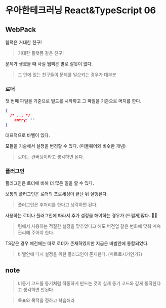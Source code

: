 # 우아한테크러닝 React&TypeScript 06



## WebPack

웹팩은 거대한 친구!

> 거대한 플랫폼 같은 친구!

문제가 생겼을 때 사실 웹팩은 별로 잘못이 없다.

> 그 안에 있는 친구들이 문제를 일으키는 경우가 대부분



### 로더

첫 번째 파일을 기준으로 빌드를 시작하고 그 파일을 기준으로 머지를 한다.

```json
{
  /* ... */
	entry: ""
}
```

대표적으로 바벨이 있다.

모듈을 기술해서 설정을 변경할 수 있다. (미들웨어와 비슷한 개념)

> 로더는 컨버팅이라고 생각하면 된다.



### 플러그인

플러그인은 로더에 비해 더 많은 일을 할 수 있다.

보통의 플러그인은 로더의 프로세싱이 끝난 뒤 실행된다.

> 플러그인은 후처리를 한다고 생각하면 된다.



사용하는 로더나 플러그인에 따라서 추가 설정을 해야하는 경우가 (드럽게)많다. 🤦‍♂️

> 팀에서 사용하는 적절한 설정을 맞추었다고 해도 버전업 같은 변화에 맞춰 계속 관리해 주어야 한다.



TS같은 경우 예전에는 따로 로더가 존재하였지만 지금은 바벨안에 통합되었다.

> 바벨안에 다시 설정을 위한 플러그인이 존재한다. (마트료시카인가?)



## note

> 비동기 코드를 동기처럼 작동하게 만드는 것이 실제 동기 코드와 같게 동작한다고 생각하면 안된다.

> 목표와 목적을 정하고 학습해라
